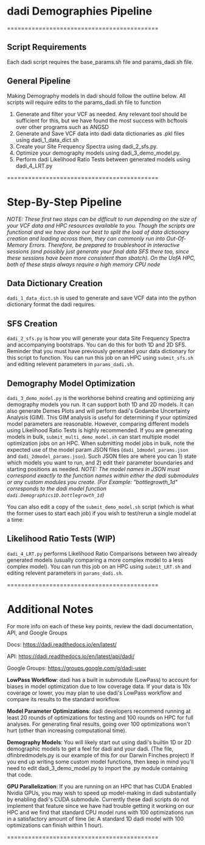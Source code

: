 # dadi Demographies Pipeline
===========================================
## Script Requirements
Each dadi script requires the base_params.sh file and params_dadi.sh file.

## General Pipeline
Making Demography models in dadi should follow the outline below. All scripts will require edits to the params_dadi.sh file to function
 1) Generate and filter your VCF as needed. Any relevant tool should be sufficient for this, but we have found the most success with bcftools over other programs such as ANGSD
 2) Generate and Save VCF data into dadi data dictionaries as .pkl files using dadi_1_data_dict.sh
 3) Create your Site Frequency Spectra using dadi_2_sfs.py.
 3) Optimize your demography models using dadi_3_demo_model.py.
 4) Perform dadi Likelihood Ratio Tests between generated models using dadi_4_LRT.py

===========================================
# Step-By-Step Pipeline

*NOTE: These first two steps can be difficult to run depending on the size of your VCF data and HPC resources available to you. Though the scripts are functional and we have done our best to split the load of data dictionary creation and loading across them, they can commonly run into Out-Of-Memory Errors. Therefore, be prepared to troubleshoot in interactive sessions (and possibly just generate your final data SFS there too, since these sessions have been more consistent than sbatch). On the UofA HPC, both of these steps always require a high memory CPU node*

## Data Dictionary Creation
`dadi_1_data_dict.sh` is used to generate and save VCF data into the python dictionary format the dadi requires. 

## SFS Creation
`dadi_2_sfs.py` is how you will generate your data Site Frequency Spectra and accompanying bootstraps. You can do this for both 1D and 2D SFS. Reminder that you must have previously generated your data dictionary for this script to function. You can run this job on an HPC using `submit_sfs.sh` and editing relevent parameters in `params_dadi.sh`.

## Demography Model Optimization
`dadi_3_demo_model.py` is the workhorse behind creating and optimizing any demography models you run. It can support both 1D and 2D models. It can also generate Demes Plots and will perform dadi's Godambe Uncertainty Analysis (GIM). This GIM analysis is useful for determining if your optimized model parameters are reasonable. However, comparing different models using Likelihood Ratio Tests is highly recommended. 
If you are generating models in bulk, `submit_multi_demo_model.sh` can start multiple model optimization jobs on an HPC. When submitting model jobs in bulk, note the expected use of the model param JSON files (`dadi_1dmodel_params.json` and `dadi_2dmodel_params.json`). Such JSON files are where you can 1) state which models you want to run, and 2) edit their parameter boundaries and starting positions as needed. *NOTE: The model names in JSON must correspond exactly to the function names within either the dadi submodules or any custom modules you create. (For Example: "bottlegrowth_1d" corresponds to the dadi model function `dadi.Demographics1D.bottlegrowth_1d`)*

You can also edit a copy of the `submit_demo_model.sh` script (which is what the former uses to start each job) if you wish to test/rerun a single model at a time.

## Likelihood Ratio Tests (WIP)
`dadi_4_LRT.py` performs Likelihood Ratio Comparisons between two already generated models (usually comparing a more complex model to a less complex model). You can run this job on an HPC using `submit_LRT.sh` and editing relevent parameters in `params_dadi.sh`. 

===========================================
# Additional Notes
For more info on each of these key points, review the dadi documentation, API, and Google Groups

Docs: https://dadi.readthedocs.io/en/latest/

API: https://dadi.readthedocs.io/en/latest/api/dadi/

Google Groups: https://groups.google.com/g/dadi-user

**LowPass Workflow**:
dadi has a built in submodule (LowPass) to account for biases in model optimization due to low coverage data. If your data is 10x coverage or lower, you may plan to use dadi's LowPass workflow and compare its results to the standard workflow.

**Model Parameter Optimizations**:
dadi developers recommend running at least 20 rounds of optimizations for testing and 100 rounds on HPC for full analyses. For generating final results, going over 100 optimizations won't hurt (other than increasing computational time).

**Demography Models**:
You will likely start out using dadi's builtin 1D or 2D demographic models to get a feel for dadi and your dadi. (The file, dfinbredmodels.py is our example of this for our Darwin Finches project)
If you end up writing some custom model functions, then keep in mind you'll need to edit dadi_3_demo_model.py to import the .py module containing that code.

**GPU Parallelization**:
If you are running on an HPC that has CUDA Enabled Nvidia GPUs, you may wish to speed up model-making in dadi substantially by enabling dadi's CUDA submodule.
Currently these dadi scripts do not implement that feature since we have had trouble getting it working on our HPC and we find that standard CPU model runs with 100 optimizations run in a satisfactory amount of time (ie: A standard 1D dadi model with 100 optimizations can finish within 1 hour).

===========================================

